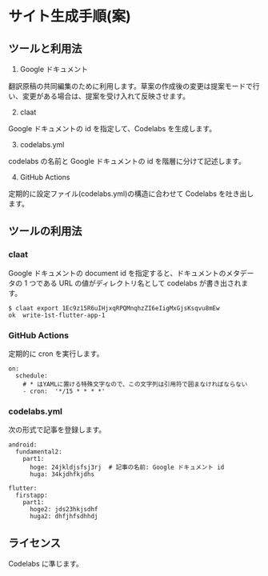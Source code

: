 # サイト生成手順(案)


## ツールと利用法

1. Google ドキュメント

翻訳原稿の共同編集のために利用します。草案の作成後の変更は提案モードで行い、変更がある場合は、提案を受け入れて反映させます。

2. claat 

Google ドキュメントの id を指定して、Codelabs を生成します。

3. codelabs.yml

codelabs の名前と Google ドキュメントの id を階層に分けて記述します。

4. GitHub Actions

定期的に設定ファイル(codelabs.yml)の構造に合わせて Codelabs を吐き出します。


## ツールの利用法

### claat 

Google ドキュメントの document id を指定すると、ドキュメントのメタデータの 1 つである URL の値がディレクトリ名として codelabs が書き出されます。

```
$ claat export 1Ec9z15R6uIHjxqRPQMnqhzZI6eIigMxGjsKsqvu8mEw
ok	write-1st-flutter-app-1
```

### GitHub Actions

定期的に cron を実行します。

```
on:
  schedule:
    # * はYAMLに置ける特殊文字なので、この文字列は引用符で囲まなければならない
    - cron:  '*/15 * * * *'
```

### codelabs.yml

次の形式で記事を登録します。

```
android:
  fundamental2:
    part1:
      hoge: 24jkldjsfsj3rj  # 記事の名前: Google ドキュメント id
      huga: 34kjdhfkjdhs

flutter:
  firstapp:
    part1:
      hoge2: jds23hkjsdhf 
      huga2: dhfjhfsdhhdj
```

## ライセンス

Codelabs に準じます。
